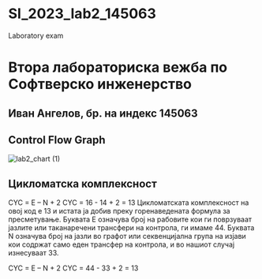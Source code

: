 # SI_2023_lab2_145063
Laboratory exam

# Втора лабораториска вежба по Софтверско инженерство


## Иван Ангелов, бр. на индекс 145063


## Control Flow Graph
![lab2_chart (1)](https://github.com/Angelov11/SI_2023_lab2_145063/assets/37872205/7de33ab4-cd37-4577-9794-e4b2852e6821)

## Цикломатска комплексност
CYC = E – N + 2 CYC = 16 - 14 + 2 = 13 Цикломатската комплексност на овој код е 13 и истата ја добив преку горенаведената формула за пресметување. Буквата Е означува број на рабовите кои ги поврзуваат јазлите или таканаречени трансфери на контрола, ги имаме 44. Буквата N означува број на јазли во графот или секвенцијална група на изјави кои содржат само еден трансфер на контрола, и во нашиот случај изнесуваат 33.

CYC = E – N + 2
CYC = 44 - 33 + 2 = 13
